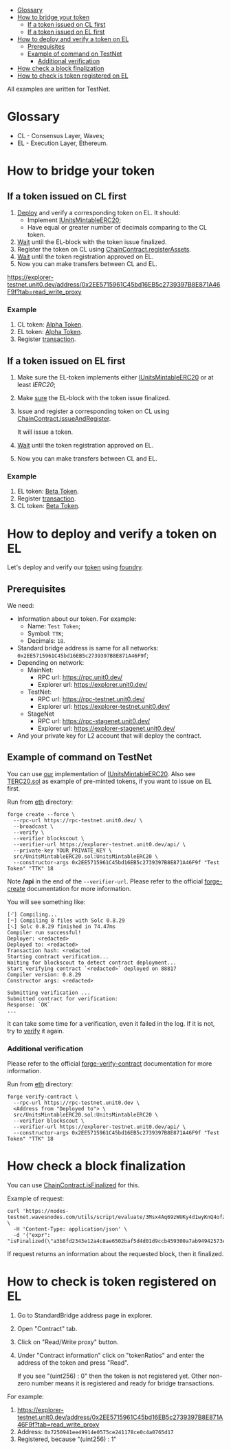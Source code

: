 - [Glossary](#glossary)
- [How to bridge your token](#how-to-bridge-your-token)
    * [If a token issued on CL first](#if-a-token-issued-on-cl-first)
    * [If a token issued on EL first](#if-a-token-issued-on-el-first)
- [How to deploy and verify a token on EL](#how-to-deploy-and-verify-a-token-on-el)
    * [Prerequisites](#prerequisites)
    * [Example of command on TestNet](#example-of-command-on-testnet)
        + [Additional verification](#additional-verification)
- [How check a block finalization](#how-check-a-block-finalization)
- [How to check is token registered on EL](#how-to-check-is-token-registered-on-el)

All examples are written for TestNet.

# Glossary

- CL - Consensus Layer, Waves;
- EL - Execution Layer, Ethereum.

# How to bridge your token

## If a token issued on CL first

1. [Deploy](#how-to-deploy-and-verify-a-token-on-el) and verify a corresponding token on EL. It should:
    - Implement [IUnitsMintableERC20](eth/src/IUnitsMintableERC20.sol);
    - Have equal or greater number of decimals comparing to the CL token.
2. [Wait](#how-check-a-block-finalization) until the EL-block with the token issue finalized.
3. Register the token on CL using [ChainContract.registerAssets](waves/src/main.ride).
4. [Wait](#how-to-check-is-token-registered-on-el) until the token registration approved on EL.
5. Now you can make transfers between CL and EL.

https://explorer-testnet.unit0.dev/address/0x2EE5715961C45bd16EB5c2739397B8E871A46F9f?tab=read_write_proxy

### Example

1. CL token: [Alpha Token](https://wavesexplorer.com/assets/EGtpQnsp6FtRWKqoep6dnCCWDDDrfii1LsWBGYorMJKB?network=testnet).
2. EL token: [Alpha Token](https://explorer-testnet.unit0.dev/address/0x7250941ee49914e0575ce241178ce0c4a0765d17).
3. Register [transaction](https://wavesexplorer.com/transactions/7TYhuPE3EHcRzvph9N9jyGuDhjqBuefaYooF7UnGFvUc?network=testnet).

## If a token issued on EL first

1. Make sure the EL-token implements either [IUnitsMintableERC20](eth/src/IUnitsMintableERC20.sol) or at least _IERC20_;
2. Make [sure](#how-check-a-block-finalization) the EL-block with the token issue finalized.
3. Issue and register a corresponding token on CL using [ChainContract.issueAndRegister](waves/src/main.ride).

   It will issue a token.

4. [Wait](#how-to-check-is-token-registered-on-el) until the token registration approved on EL.
5. Now you can make transfers between CL and EL.

### Example

1. EL token: [Beta Token](https://explorer-testnet.unit0.dev/address/0xc023B7969e3046C589cc896820082B19E5F59E9F).
2. Register [transaction](https://wavesexplorer.com/transactions/CrFbRkzBykL1bha7gjF4giwQemZkiakQPLMZaDZqPHzH?network=testnet). 
3. CL token: [Beta Token](https://wavesexplorer.com/assets/B52i9pi8FMnpUsXj1cHKTkV9qDpG23WCAQAw7hKtghnQ?network=testnet).

# How to deploy and verify a token on EL

Let's deploy and verify our [token](eth/src/UnitsMintableERC20.sol) using [foundry](https://book.getfoundry.sh/index.html).

## Prerequisites

We need:

- Information about our token. For example:
    - Name: `Test Token`;
    - Symbol: `TTK`;
    - Decimals: `18`.
- Standard bridge address is same for all networks: `0x2EE5715961C45bd16EB5c2739397B8E871A46F9f`;
- Depending on network:
    - MainNet:
        - RPC url: https://rpc.unit0.dev/
        - Explorer url: https://explorer.unit0.dev/
    - TestNet:
        - RPC url: https://rpc-testnet.unit0.dev/
        - Explorer url: https://explorer-testnet.unit0.dev/
    - StageNet
        - RPC url: https://rpc-stagenet.unit0.dev/
        - Explorer url: https://explorer-stagenet.unit0.dev/
- And your private key for L2 account that will deploy the contract.

## Example of command on TestNet

You can use [our](eth/src/UnitsMintableERC20.sol) implementation of [IUnitsMintableERC20](eth/src/IUnitsMintableERC20.sol).
Also see [TERC20.sol](eth/src/utils/TERC20.sol) as example of pre-minted tokens, if you want to issue on EL first.

Run from [eth](eth) directory:
```shell
forge create --force \
  --rpc-url https://rpc-testnet.unit0.dev/ \
  --broadcast \
  --verify \
  --verifier blockscout \
  --verifier-url https://explorer-testnet.unit0.dev/api/ \
  --private-key YOUR_PRIVATE_KEY \
  src/UnitsMintableERC20.sol:UnitsMintableERC20 \
  --constructor-args 0x2EE5715961C45bd16EB5c2739397B8E871A46F9f "Test Token" "TTK" 18
```

Note **/api** in the end of the `--verifier-url`.
Please refer to the official [forge-create](https://book.getfoundry.sh/reference/forge/forge-create) documentation for more information.

You will see something like:
```
[⠊] Compiling...
[⠒] Compiling 8 files with Solc 0.8.29
[⠢] Solc 0.8.29 finished in 74.47ms
Compiler run successful!
Deployer: <redacted>
Deployed to: <redacted>
Transaction hash: <redacted
Starting contract verification...
Waiting for blockscout to detect contract deployment...
Start verifying contract `<redacted>` deployed on 88817
Compiler version: 0.8.29
Constructor args: <redacted>

Submitting verification ...
Submitted contract for verification:
Response: `OK`
...
```

It can take some time for a verification, even it failed in the log. If it is not, try to [verify](#additional-verification) it again.

### Additional verification

Please refer to the official [forge-verify-contract](https://book.getfoundry.sh/reference/forge/forge-verify-contract) documentation for more information.

Run from [eth](eth) directory:
```shell
forge verify-contract \
  --rpc-url https://rpc-testnet.unit0.dev \
  <Address from "Deployed to"> \
  src/UnitsMintableERC20.sol:UnitsMintableERC20 \
  --verifier blockscout \
  --verifier-url https://explorer-testnet.unit0.dev/api/ \
  --constructor-args 0x2EE5715961C45bd16EB5c2739397B8E871A46F9f "Test Token" "TTK" 18
```

# How check a block finalization

You can use [ChainContract.isFinalized](waves/src/main.ride) for this.

Example of request:

```shell
curl 'https://nodes-testnet.wavesnodes.com/utils/script/evaluate/3Msx4Aq69zWUKy4d1wyKnQ4ofzEDAfv5Ngf' \
  -H 'Content-Type: application/json' \
  -d '{"expr": "isFinalized(\"a3b8fd2343e12a4c8ae6502baf5d4d01d9ccb459300a7ab94942573eb0df1ab3\")"}'
```

If request returns an information about the requested block, then it finalized.

# How to check is token registered on EL

1. Go to StandardBridge address page in explorer.
2. Open "Contract" tab.
3. Click on "Read/Write proxy" button.
4. Under "Contract information" click on "tokenRatios" and enter the address of the token and press "Read".

   If you see "(uint256) : 0" then the token is not registered yet. Other non-zero number means it is registered and ready for bridge transactions.

For example:

1. https://explorer-testnet.unit0.dev/address/0x2EE5715961C45bd16EB5c2739397B8E871A46F9f?tab=read_write_proxy
2. Address: `0x7250941ee49914e0575ce241178ce0c4a0765d17`
3. Registered, because "(uint256) : 1"
